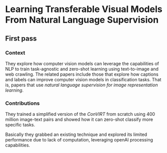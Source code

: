 # Learning Transferable Visual Models From Natural Language Supervision

## First pass

### Context

They explore how computer vision models can leverage the capabilities of NLP to train task-agnostic and zero-shot learning using text-to-image and web crawling. The related papers include those that explore how captions and labels can improve computer vision models in classification tasks. That is, papers that use *natural language supervision for image representation learning*.

### Contributions

They trained a simplified version of the *ConVIRT* from scratch using 400 million image-text pairs and showed how it can zero-shot classify more specific tasks.

Basically they grabbed an existing technique and explored its limited performance due to lack of computation, leveraging openAI processing capabilities.